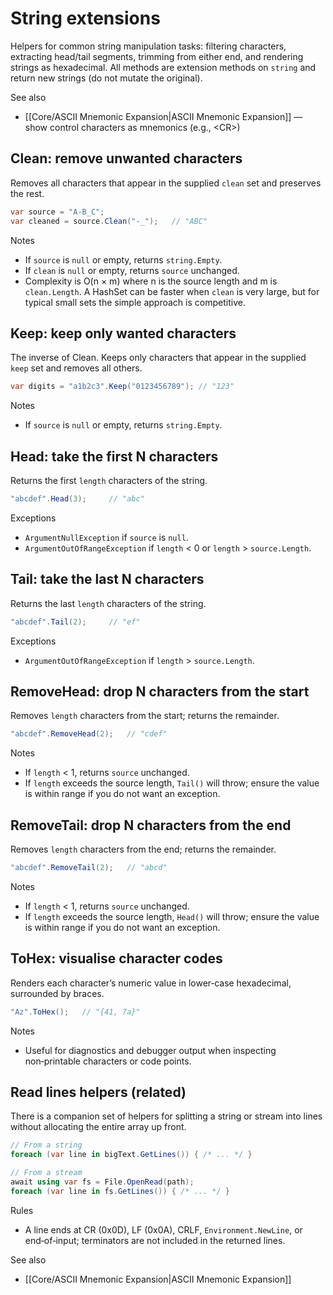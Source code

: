# String extensions

Helpers for common string manipulation tasks: filtering characters, extracting head/tail segments, trimming from either end, and rendering strings as hexadecimal. All methods are extension methods on `string` and return new strings (do not mutate the original).

See also
- [[Core/ASCII Mnemonic Expansion|ASCII Mnemonic Expansion]] — show control characters as mnemonics (e.g., \<CR\>)

## Clean: remove unwanted characters

Removes all characters that appear in the supplied `clean` set and preserves the rest.

```csharp
var source = "A-B_C";
var cleaned = source.Clean("-_");   // "ABC"
```

Notes
- If `source` is `null` or empty, returns `string.Empty`.
- If `clean` is `null` or empty, returns `source` unchanged.
- Complexity is O(n × m) where n is the source length and m is `clean.Length`. A HashSet can be faster when `clean` is very large, but for typical small sets the simple approach is competitive.

## Keep: keep only wanted characters

The inverse of Clean. Keeps only characters that appear in the supplied `keep` set and removes all others.

```csharp
var digits = "a1b2c3".Keep("0123456789"); // "123"
```

Notes
- If `source` is `null` or empty, returns `string.Empty`.

## Head: take the first N characters

Returns the first `length` characters of the string.

```csharp
"abcdef".Head(3);     // "abc"
```

Exceptions
- `ArgumentNullException` if `source` is `null`.
- `ArgumentOutOfRangeException` if `length` < 0 or `length` > `source.Length`.

## Tail: take the last N characters

Returns the last `length` characters of the string.

```csharp
"abcdef".Tail(2);     // "ef"
```

Exceptions
- `ArgumentOutOfRangeException` if `length` > `source.Length`.

## RemoveHead: drop N characters from the start

Removes `length` characters from the start; returns the remainder.

```csharp
"abcdef".RemoveHead(2);   // "cdef"
```

Notes
- If `length` < 1, returns `source` unchanged.
- If `length` exceeds the source length, `Tail()` will throw; ensure the value is within range if you do not want an exception.

## RemoveTail: drop N characters from the end

Removes `length` characters from the end; returns the remainder.

```csharp
"abcdef".RemoveTail(2);   // "abcd"
```

Notes
- If `length` < 1, returns `source` unchanged.
- If `length` exceeds the source length, `Head()` will throw; ensure the value is within range if you do not want an exception.

## ToHex: visualise character codes

Renders each character’s numeric value in lower‑case hexadecimal, surrounded by braces.

```csharp
"Az".ToHex();   // "{41, 7a}"
```

Notes
- Useful for diagnostics and debugger output when inspecting non‑printable characters or code points.

## Read lines helpers (related)

There is a companion set of helpers for splitting a string or stream into lines without allocating the entire array up front.

```csharp
// From a string
foreach (var line in bigText.GetLines()) { /* ... */ }

// From a stream
await using var fs = File.OpenRead(path);
foreach (var line in fs.GetLines()) { /* ... */ }
```

Rules
- A line ends at CR (0x0D), LF (0x0A), CRLF, `Environment.NewLine`, or end‑of‑input; terminators are not included in the returned lines.

See also
- [[Core/ASCII Mnemonic Expansion|ASCII Mnemonic Expansion]]
